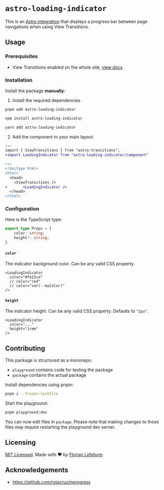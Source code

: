 # `astro-loading-indicator`

This is an [Astro integration](https://docs.astro.build/en/guides/integrations-guide/) that displays a progress bar between page navigations when using View Transitions.

## Usage

### Prerequisites

- View Transitions enabled on the whole site, [view docs](https://docs.astro.build/en/guides/view-transitions/#full-site-view-transitions-spa-mode).

### Installation

Install the package **manually**:

1. Install the required dependencies

```bash
pnpm add astro-loading-indicator
```

```bash
npm install astro-loading-indicator
```

```bash
yarn add astro-loading-indicator
```

2. Add the component to your main layout:

```diff
---
import { ViewTransitions } from "astro:transitions";
+import LoadingIndicator from "astro-loading-indicator/component"

---
<!doctype html>
<html>
  <head>
  	<ViewTransitions />
+		<LoadingIndicator />
  </head>
</html>
```

### Configuration

Here is the TypeScript type:

```ts
export type Props = {
    color: string;
    height?: string;
}
```

#### `color`

The indicator background color. Can be any valid CSS property.

```tsx
<LoadingIndicator
  color="#7e22ce"
  // color="red"
  // color="var(--myColor)"
/>
```

#### `height`

The indicator height. Can be any valid CSS property. Defaults to `"2px"`.

```tsx
<LoadingIndicator
  color="..."
  height="1rem"
/>
```

## Contributing

This package is structured as a monorepo:

- `playground` contains code for testing the package
- `package` contains the actual package

Install dependencies using pnpm: 

```bash
pnpm i --frozen-lockfile
```

Start the playground:

```bash
pnpm playground:dev
```

You can now edit files in `package`. Please note that making changes to those files may require restarting the playground dev server.

## Licensing

[MIT Licensed](https://github.com/florian-lefebvre/astro-loading-indicator/blob/main/LICENSE). Made with ❤️ by [Florian Lefebvre](https://github.com/florian-lefebvre).

## Acknowledgements

- https://github.com/rstacruz/nprogress
